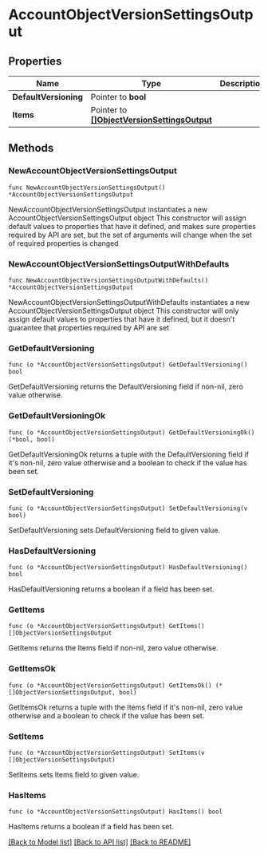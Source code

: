 # AccountObjectVersionSettingsOutput

## Properties

Name | Type | Description | Notes
------------ | ------------- | ------------- | -------------
**DefaultVersioning** | Pointer to **bool** |  | [optional] 
**Items** | Pointer to [**[]ObjectVersionSettingsOutput**](ObjectVersionSettingsOutput.md) |  | [optional] 

## Methods

### NewAccountObjectVersionSettingsOutput

`func NewAccountObjectVersionSettingsOutput() *AccountObjectVersionSettingsOutput`

NewAccountObjectVersionSettingsOutput instantiates a new AccountObjectVersionSettingsOutput object
This constructor will assign default values to properties that have it defined,
and makes sure properties required by API are set, but the set of arguments
will change when the set of required properties is changed

### NewAccountObjectVersionSettingsOutputWithDefaults

`func NewAccountObjectVersionSettingsOutputWithDefaults() *AccountObjectVersionSettingsOutput`

NewAccountObjectVersionSettingsOutputWithDefaults instantiates a new AccountObjectVersionSettingsOutput object
This constructor will only assign default values to properties that have it defined,
but it doesn't guarantee that properties required by API are set

### GetDefaultVersioning

`func (o *AccountObjectVersionSettingsOutput) GetDefaultVersioning() bool`

GetDefaultVersioning returns the DefaultVersioning field if non-nil, zero value otherwise.

### GetDefaultVersioningOk

`func (o *AccountObjectVersionSettingsOutput) GetDefaultVersioningOk() (*bool, bool)`

GetDefaultVersioningOk returns a tuple with the DefaultVersioning field if it's non-nil, zero value otherwise
and a boolean to check if the value has been set.

### SetDefaultVersioning

`func (o *AccountObjectVersionSettingsOutput) SetDefaultVersioning(v bool)`

SetDefaultVersioning sets DefaultVersioning field to given value.

### HasDefaultVersioning

`func (o *AccountObjectVersionSettingsOutput) HasDefaultVersioning() bool`

HasDefaultVersioning returns a boolean if a field has been set.

### GetItems

`func (o *AccountObjectVersionSettingsOutput) GetItems() []ObjectVersionSettingsOutput`

GetItems returns the Items field if non-nil, zero value otherwise.

### GetItemsOk

`func (o *AccountObjectVersionSettingsOutput) GetItemsOk() (*[]ObjectVersionSettingsOutput, bool)`

GetItemsOk returns a tuple with the Items field if it's non-nil, zero value otherwise
and a boolean to check if the value has been set.

### SetItems

`func (o *AccountObjectVersionSettingsOutput) SetItems(v []ObjectVersionSettingsOutput)`

SetItems sets Items field to given value.

### HasItems

`func (o *AccountObjectVersionSettingsOutput) HasItems() bool`

HasItems returns a boolean if a field has been set.


[[Back to Model list]](../README.md#documentation-for-models) [[Back to API list]](../README.md#documentation-for-api-endpoints) [[Back to README]](../README.md)


